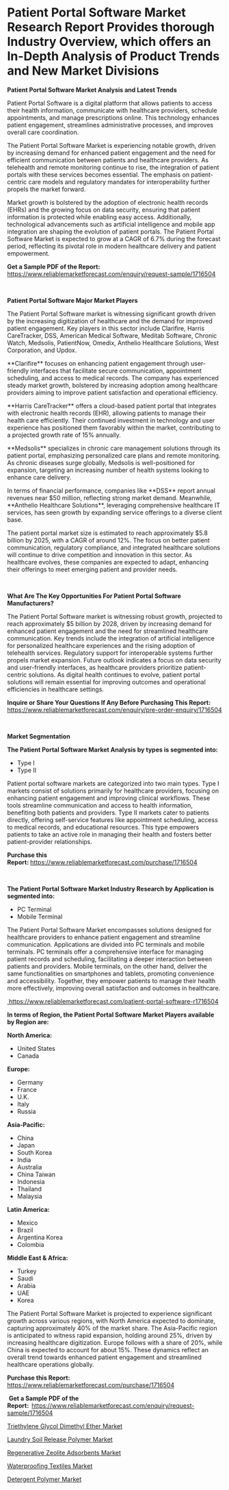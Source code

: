 <p><h1>Patient Portal Software Market Research Report Provides thorough Industry Overview, which offers an In-Depth Analysis of Product Trends and New Market Divisions</h1></p><p><strong>Patient Portal Software Market Analysis and Latest Trends</strong></p>
<p><p>Patient Portal Software is a digital platform that allows patients to access their health information, communicate with healthcare providers, schedule appointments, and manage prescriptions online. This technology enhances patient engagement, streamlines administrative processes, and improves overall care coordination.</p><p>The Patient Portal Software Market is experiencing notable growth, driven by increasing demand for enhanced patient engagement and the need for efficient communication between patients and healthcare providers. As telehealth and remote monitoring continue to rise, the integration of patient portals with these services becomes essential. The emphasis on patient-centric care models and regulatory mandates for interoperability further propels the market forward.</p><p>Market growth is bolstered by the adoption of electronic health records (EHRs) and the growing focus on data security, ensuring that patient information is protected while enabling easy access. Additionally, technological advancements such as artificial intelligence and mobile app integration are shaping the evolution of patient portals. The Patient Portal Software Market is expected to grow at a CAGR of 6.7% during the forecast period, reflecting its pivotal role in modern healthcare delivery and patient empowerment.</p></p>
<p><strong>Get a Sample PDF of the Report:&nbsp;</strong> <a href="https://www.reliablemarketforecast.com/enquiry/request-sample/1716504?utm_campaign=1130&utm_medium=2&utm_source=Github&utm_content=ia&utm_term=28032025&utm_id=patient-portal-software">https://www.reliablemarketforecast.com/enquiry/request-sample/1716504</a></p>
<p>&nbsp;</p>
<p><strong>Patient Portal Software Major Market Players</strong></p>
<p><p>The Patient Portal Software market is witnessing significant growth driven by the increasing digitization of healthcare and the demand for improved patient engagement. Key players in this sector include Clarifire, Harris CareTracker, DSS, American Medical Software, Meditab Software, Chronic Watch, Medsolis, PatientNow, Omedix, Anthelio Healthcare Solutions, West Corporation, and Updox.</p><p>**Clarifire** focuses on enhancing patient engagement through user-friendly interfaces that facilitate secure communication, appointment scheduling, and access to medical records. The company has experienced steady market growth, bolstered by increasing adoption among healthcare providers aiming to improve patient satisfaction and operational efficiency.</p><p>**Harris CareTracker** offers a cloud-based patient portal that integrates with electronic health records (EHR), allowing patients to manage their health care efficiently. Their continued investment in technology and user experience has positioned them favorably within the market, contributing to a projected growth rate of 15% annually.</p><p>**Medsolis** specializes in chronic care management solutions through its patient portal, emphasizing personalized care plans and remote monitoring. As chronic diseases surge globally, Medsolis is well-positioned for expansion, targeting an increasing number of health systems looking to enhance care delivery.</p><p>In terms of financial performance, companies like **DSS** report annual revenues near $50 million, reflecting strong market demand. Meanwhile, **Anthelio Healthcare Solutions**, leveraging comprehensive healthcare IT services, has seen growth by expanding service offerings to a diverse client base.</p><p>The patient portal market size is estimated to reach approximately $5.8 billion by 2025, with a CAGR of around 12%. The focus on better patient communication, regulatory compliance, and integrated healthcare solutions will continue to drive competition and innovation in this sector. As healthcare evolves, these companies are expected to adapt, enhancing their offerings to meet emerging patient and provider needs.</p></p>
<p>&nbsp;</p>
<p><strong>What Are The Key Opportunities For Patient Portal Software Manufacturers?</strong></p>
<p><p>The Patient Portal Software market is witnessing robust growth, projected to reach approximately $5 billion by 2028, driven by increasing demand for enhanced patient engagement and the need for streamlined healthcare communication. Key trends include the integration of artificial intelligence for personalized healthcare experiences and the rising adoption of telehealth services. Regulatory support for interoperable systems further propels market expansion. Future outlook indicates a focus on data security and user-friendly interfaces, as healthcare providers prioritize patient-centric solutions. As digital health continues to evolve, patient portal solutions will remain essential for improving outcomes and operational efficiencies in healthcare settings.</p></p>
<p><strong>Inquire or Share Your Questions If Any Before Purchasing This Report:</strong> <a href="https://www.reliablemarketforecast.com/enquiry/pre-order-enquiry/1716504?utm_campaign=1130&utm_medium=2&utm_source=Github&utm_content=ia&utm_term=28032025&utm_id=patient-portal-software">https://www.reliablemarketforecast.com/enquiry/pre-order-enquiry/1716504</a></p>
<p>&nbsp;</p>
<p><strong>Market Segmentation</strong></p>
<p><strong>The Patient Portal Software Market Analysis by types is segmented into:</strong></p>
<p><ul><li>Type I</li><li>Type II</li></ul></p>
<p><p>Patient portal software markets are categorized into two main types. Type I markets consist of solutions primarily for healthcare providers, focusing on enhancing patient engagement and improving clinical workflows. These tools streamline communication and access to health information, benefiting both patients and providers. Type II markets cater to patients directly, offering self-service features like appointment scheduling, access to medical records, and educational resources. This type empowers patients to take an active role in managing their health and fosters better patient-provider relationships.</p></p>
<p><strong>Purchase this Report:&nbsp;</strong><a href="https://www.reliablemarketforecast.com/purchase/1716504?utm_campaign=1130&utm_medium=2&utm_source=Github&utm_content=ia&utm_term=28032025&utm_id=patient-portal-software">https://www.reliablemarketforecast.com/purchase/1716504</a></p>
<p>&nbsp;</p>
<p><strong>The Patient Portal Software Market Industry Research by Application is segmented into:</strong></p>
<p><ul><li>PC Terminal</li><li>Mobile Terminal</li></ul></p>
<p><p>The Patient Portal Software Market encompasses solutions designed for healthcare providers to enhance patient engagement and streamline communication. Applications are divided into PC terminals and mobile terminals. PC terminals offer a comprehensive interface for managing patient records and scheduling, facilitating a deeper interaction between patients and providers. Mobile terminals, on the other hand, deliver the same functionalities on smartphones and tablets, promoting convenience and accessibility. Together, they empower patients to manage their health more effectively, improving overall satisfaction and outcomes in healthcare.</p></p>
<p><a href="https://www.reliablemarketforecast.com/patient-portal-software-r1716504?utm_campaign=1130&utm_medium=2&utm_source=Github&utm_content=ia&utm_term=28032025&utm_id=patient-portal-software">&nbsp;https://www.reliablemarketforecast.com/patient-portal-software-r1716504</a></p>
<p><strong>In terms of Region, the Patient Portal Software Market Players available by Region are:</strong></p>
<p>
    <p> <strong> North America: </strong>
        <ul>
            <li>United States</li>
            <li>Canada</li>
        </ul>
        </p> 
    <p> <strong> Europe: </strong>
        <ul>
            <li>Germany</li>
            <li>France</li>
            <li>U.K.</li>
            <li>Italy</li>
            <li>Russia</li>
        </ul>
        </p> 
    <p> <strong> Asia-Pacific: </strong>
        <ul>
            <li>China</li>
            <li>Japan</li>
            <li>South Korea</li>
            <li>India</li>
            <li>Australia</li>
            <li>China Taiwan</li>
            <li>Indonesia</li>
            <li>Thailand</li>
            <li>Malaysia</li>
        </ul>
        </p> 
    <p> <strong> Latin America: </strong>
        <ul>
            <li>Mexico</li>
            <li>Brazil</li>
            <li>Argentina Korea</li>
            <li>Colombia</li>
        </ul>
        </p> 
    <p> <strong> Middle East & Africa: </strong>
        <ul>
            <li>Turkey</li>
            <li>Saudi</li>
            <li>Arabia</li>
            <li>UAE</li>
            <li>Korea</li>
        </ul>
    </p>
    </p>
<p><p>The Patient Portal Software Market is projected to experience significant growth across various regions, with North America expected to dominate, capturing approximately 40% of the market share. The Asia-Pacific region is anticipated to witness rapid expansion, holding around 25%, driven by increasing healthcare digitization. Europe follows with a share of 20%, while China is expected to account for about 15%. These dynamics reflect an overall trend towards enhanced patient engagement and streamlined healthcare operations globally.</p></p>
<p><strong>Purchase this Report: </strong><a href="https://www.reliablemarketforecast.com/purchase/1716504?utm_campaign=1130&utm_medium=2&utm_source=Github&utm_content=ia&utm_term=28032025&utm_id=patient-portal-software">https://www.reliablemarketforecast.com/purchase/1716504</a></p>
<p>&nbsp;<strong>Get a Sample PDF of the Report:&nbsp;&nbsp;</strong><a href="https://www.reliablemarketforecast.com/enquiry/request-sample/1716504?utm_campaign=1130&utm_medium=2&utm_source=Github&utm_content=ia&utm_term=28032025&utm_id=patient-portal-software">https://www.reliablemarketforecast.com/enquiry/request-sample/1716504</a></p>
<p><strong></strong></p>
<p><p><a href="https://github.com/ceranamaduvq/Market-Research-Report-List-1/blob/main/triethylene-glycol-dimethyl-ether-market.md?utm_campaign=1130&utm_medium=2&utm_source=Github&utm_content=ia&utm_term=28032025&utm_id=patient-portal-software">Triethylene Glycol Dimethyl Ether Market</a></p><p><a href="https://github.com/heeildannas/Market-Research-Report-List-1/blob/main/laundry-soil-release-polymer-market.md?utm_campaign=1130&utm_medium=2&utm_source=Github&utm_content=ia&utm_term=28032025&utm_id=patient-portal-software">Laundry Soil Release Polymer Market</a></p><p><a href="https://github.com/sibellanikmn/Market-Research-Report-List-1/blob/main/regenerative-zeolite-adsorbents-market.md?utm_campaign=1130&utm_medium=2&utm_source=Github&utm_content=ia&utm_term=28032025&utm_id=patient-portal-software">Regenerative Zeolite Adsorbents Market</a></p><p><a href="https://github.com/geresalgieaz/Market-Research-Report-List-1/blob/main/waterproofing-textiles-market.md?utm_campaign=1130&utm_medium=2&utm_source=Github&utm_content=ia&utm_term=28032025&utm_id=patient-portal-software">Waterproofing Textiles Market</a></p><p><a href="https://github.com/astadtetcha28/Market-Research-Report-List-1/blob/main/detergent-polymer-market.md?utm_campaign=1130&utm_medium=2&utm_source=Github&utm_content=ia&utm_term=28032025&utm_id=patient-portal-software">Detergent Polymer Market</a></p></p>